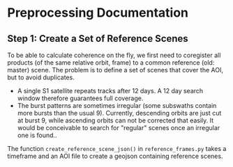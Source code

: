 # Preprocessing Documentation

## Step 1: Create a Set of Reference Scenes

To be able to calculate coherence on the fly, we first need to coregister all products (of the same relative orbit, frame) to a common reference (old: master) scene. The problem is to define a set of scenes that cover the AOI, but to avoid duplicates.

* A single S1 satellite repeats tracks after 12 days. A 12 day search window therefore guarantees full coverage.
* The burst patterns are sometimes irregular (some subswaths contain more bursts than the usual 9). Currently, descending orbits are just cut at burst 9, while ascending orbits can not be corrected that easily. It would be conceivable to search for "regular" scenes once an irregular one is found..

The function `create_reference_scene_json()` in `reference_frames.py` takes a timeframe and an AOI file to create a geojson containing reference scenes.
